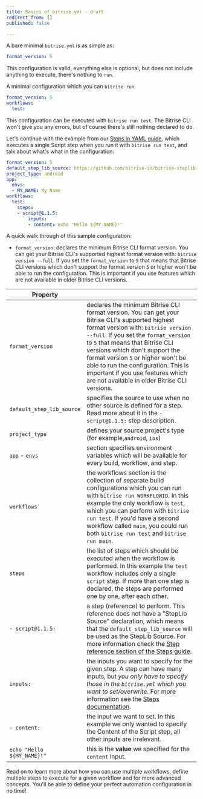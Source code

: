 ```yaml
---
title: Basics of bitrise.yml - draft
redirect_from: []
published: false

---
```

A bare minimal `bitrise.yml` is as simple as:

```yaml
format_version: 5
```

This configuration is valid, everything else is optional, but does not include anything to execute, there's nothing to `run`.

A minimal configuration which you can `bitrise run`:

```yaml
format_version: 5
workflows:
  test:
```

This configuration can be executed with `bitrise run test`. The Bitrise CLI won't give you any errors, but of course there's still nothing declared to do.

Let's continue with the example from our [Steps in YAML guide](/bitrise-cli/steps/#what-is-a-step), which executes a single Script step when you run it with `bitrise run test`, and talk about what's what in the configuration:

```yaml
format_version: 5
default_step_lib_source: https://github.com/bitrise-io/bitrise-steplib.git
project_type: android
app:
  envs:
  - MY_NAME: My Name
workflows:
  test:
    steps:
    - script@1.1.5:
        inputs:
        - content: echo "Hello ${MY_NAME}!"
```

A quick walk through of this sample configuration:

- `format_version`: declares the minimum Bitrise CLI format version. You can get your Bitrise CLI's supported 							highest format version with: `bitrise version --full`. If you set the `format_version` to `5` 						that means that Bitrise CLI versions which don't support the format version `5` or higher won't 					be able to run the configuration. This is important if you use features which are not available 					in older Bitrise CLI versions.

|Property   |   |
|---|---|
|`format_version`  |declares the minimum Bitrise CLI format version. You can get your Bitrise CLI's supported highest format version with: `bitrise version --full`. If you set the `format_version` to `5` that means that Bitrise CLI versions which don't support the format version `5` or higher won't be able to run the configuration. This is important if you use features which are not available in older Bitrise CLI versions.   |
|`default_step_lib_source`  |specifies the source to use when no other source is defined for a step. Read more about it in the `- script@1.1.5:` step description.   |
|`project_type`   |defines your source project's type (for example,`android`, `ios`)   |
|`app` - `envs`   |section specifies environment variables which will be available for every build, workflow, and step.   |
|`workflows`   |the workflows section is the collection of separate build configurations which you can run with `bitrise run WORKFLOWID`. In this example the only workflow is `test`, which you can perform with `bitrise run test`. If you'd have a second workflow called `main`, you could run both `bitrise run test` and `bitrise run main`.   |
|`steps`   |the list of steps which should be executed when the workflow is performed. In this example the `test` workflow includes only a single `script` step. If more than one step is declared, the steps are performed one by one, after each other.   |
|`- script@1.1.5:`   |a step (reference) to perform. This reference does not have a "StepLib Source" declaration, which means that the `default_step_lib_source` will be used as the StepLib Source. For more information check the [Step reference section of the Steps guide](/bitrise-cli/steps/#step-reference).   |
|`inputs:`   |the inputs you want to specify for the given step. A step can have many inputs, but _you only have to specify those in the `bitrise.yml` which you want to set/overwrite._ For more information see the [Steps documentation](/bitrise-cli/steps).   |
|`- content:`   |the input we want to set. In this example we only wanted to specify the Content of the Script step, all other inputs are irrelevant.   |
|`echo "Hello ${MY_NAME}!"`   |this is the **value** we specified for the `content` input.   |


Read on to learn more about how you can use multiple workflows,
define multiple steps to execute for a given workflow and for
more advanced concepts. You'll be able to define your perfect automation
configuration in no time!